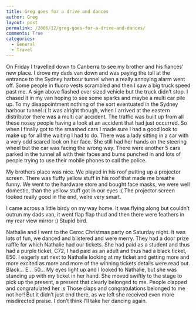 ```yaml
---
title: Greg goes for a drive and dances
author: Greg
layout: post
permalink: /2006/12/greg-goes-for-a-drive-and-dances/
comments: True
categories:
  - General
  - Travel
---
```

On Friday I travelled down to Canberra to see my brother and his fiancés’ new place. I drove my dads van down and was paying the toll at the entrance to the Sydney harbour tunnel when a really annoying alarm went off. Some people in fluoro vests scrambled and then I saw a big truck speed past me. A sign above flashed over sized vehicle but the truck didn’t stop. I chased it in my van hoping to see some sparks and maybe a multi car pile up. To my disappointment nothing of the sort eventuated in the Sydney harbour tunnel :( It was alright though, when I arrived at the eastern distributor there was a multi car accident. The traffic was built up from all these nosey people having a look at an accident that had just occurred. So when I finally got to the smashed cars I made sure I had a good look to make up for all the waiting I had to do. There was a lady sitting in a car with a very odd scared look on her face. She still had her hands on the steering wheel but the car was facing the wrong way. There were another 5 cars parked in the tunnel all with their faces and bums punched in and lots of people trying to use their mobile phones to call the police.

My brothers place was nice. We played in his roof putting up a projector screen. There was fluffy yellow stuff in his roof that made me breathe funny. We went to the hardware store and bought face masks, we were well domestic, than the yellow stuff got in our eyes :( The projector screen looked really good in the end, we’re very smart.

I came across a little birdy on my way home. It was flying along but couldn’t outrun my dads van, it went flap flap thud and then there were feathers in my rear view mirror :) Stupid bird.

Nathalie and I went to the Ceroc Christmas party on Saturday night. It was lots of fun, we danced and blistered and were merry. They had a door prize raffle for which Nathalie had our tickets. She had paid as a student and thus had a purple ticket, C72, I had paid as an adult and thus had a black ticket, E50. I eagerly sat next to Nathalie looking at my ticket and getting more and more excited as more and more of the winning tickets details were read out. Black… E… 50… My eyes light up and I looked to Nathalie, but she was standing up with my ticket in her hand. She moved swiftly to the stage to pick up the present, a present that clearly belonged to me. People clapped and congratulated her :s Those claps and congratulations belonged to me not her! But it didn’t just end there, as we left she received even more misdirected praise. I don’t think I’ll take her dancing again.